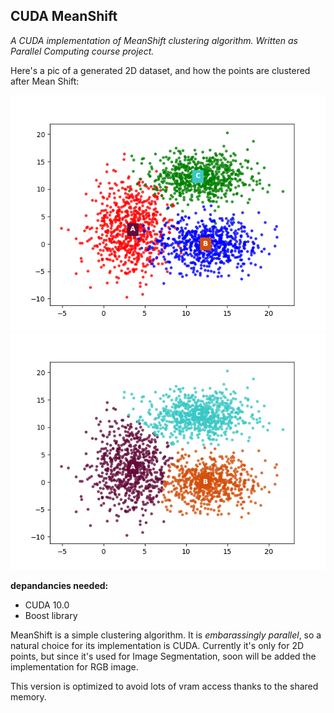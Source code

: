 ## CUDA MeanShift ##
*A CUDA implementation of MeanShift clustering algorithm. Written as Parallel Computing course project.*

Here's a pic of a generated 2D dataset, and how the points are clustered after Mean Shift:

![Before](images/Points.png)
![After](images/PointsC.png)



**depandancies needed:**
* CUDA 10.0
* Boost library

MeanShift is a simple clustering algorithm. It is *embarassingly parallel*, so a natural choice for its implementation is CUDA. Currently it's only for 2D points, but since it's used for Image Segmentation, soon will be added the implementation for RGB image. 

This version is optimized to avoid lots of vram access thanks to the shared memory.


